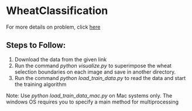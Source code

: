 # WheatClassification
For more details on problem, click [here](https://www.kaggle.com/c/global-wheat-detection/data)

## Steps to Follow:
1. Download the data from the given link
2. Run the command *python visualize.py* to superimpose the wheat selection boundaries on each image and save in another directory.
3. Run the command *python load_train_data.py* to read the data and start the training algorithm

Note: Use *python load_train_data_mac.py* on Mac systems only. The windows OS requires you to specify a main method for multiprocessing
